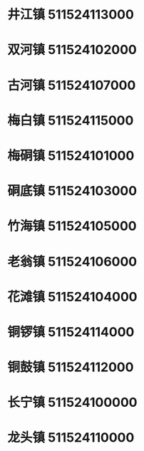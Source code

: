 # 井江镇 511524113000
# 双河镇 511524102000
# 古河镇 511524107000
# 梅白镇 511524115000
# 梅硐镇 511524101000
# 硐底镇 511524103000
# 竹海镇 511524105000
# 老翁镇 511524106000
# 花滩镇 511524104000
# 铜锣镇 511524114000
# 铜鼓镇 511524112000
# 长宁镇 511524100000
# 龙头镇 511524110000
